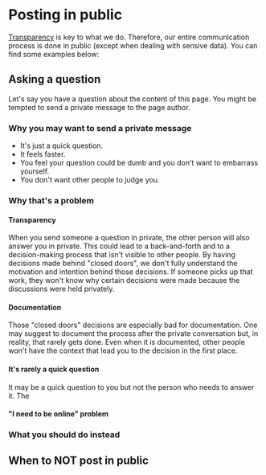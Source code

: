 # Posting in public

[Transparency](../../about/values.md#transparency) is key to what we do.
Therefore, our entire communication process is done in public (except when dealing with sensive data).
You can find some examples below:

## Asking a question

Let's say you have a question about the content of this page.
You might be tempted to send a private message to the page author.

### Why you may want to send a private message

- It's just a quick question.
- It feels faster.
- You feel your question could be dumb and you don't want to embarrass yourself.
- You don't want other people to judge you.

### Why that's a problem

#### Transparency

When you send someone a question in private, the other person will also answer you in private.
This could lead to a back-and-forth and to a decision-making process that isn't visible to other people.
By having decisions made behind "closed doors", we don't fully understand the motivation and intention behind those decisions.
If someone picks up that work, they won't know why certain decisions were made because the discussions were held privately.

#### Documentation

Those "closed doors" decisions are especially bad for documentation.
One may suggest to document the process after the private conversation but, in reality, that rarely gets done.
Even when it is documented, other people won't have the context that lead you to the decision in the first place.

#### It's rarely a quick question

It may be a quick question to you but not the person who needs to answer it.
The

#### "I need to be online" problem



### What you should do instead

## When to NOT post in public
